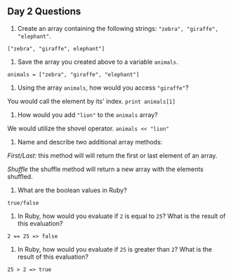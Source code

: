 ## Day 2 Questions

1. Create an array containing the following strings: `"zebra", "giraffe", "elephant"`.

`["zebra", "giraffe", elephant"]`

1. Save the array you created above to a variable `animals`.

`animals = ["zebra", "giraffe", "elephant"]`

1. Using the array `animals`, how would you access `"giraffe"`?

You would call the element by its' index. `print animals[1]`

1. How would you add `"lion"` to the `animals` array?

We would utilize the shovel operator. `animals << "lion"`

1. Name and describe two additional array methods:

_First/Last:_ this method will will return the first or last element of an array.

_Shuffle_ the shuffle method will return a new array with the elements shuffled.

1. What are the boolean values in Ruby?

`true/false`

1. In Ruby, how would you evaluate if `2` is equal to `25`? What is the result of this evaluation?

`2 == 25 => false`

1. In Ruby, how would you evaluate if `25` is greater than `2`? What is the result of this evaluation?

`25 > 2 => true`

